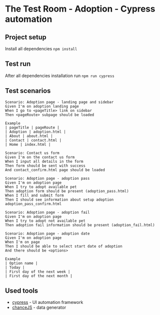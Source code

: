 # The Test Room - Adoption - Cypress automation

## Project setup
Install all dependencies `npm install`

## Test run
After all dependencies installation run `npm run cypress`

## Test scenarios
``` Gherkin
Scenario: Adoption page - landing page and sidebar
Given I'm on adoption landing page
When I go to <pageTitle> link on sidebar
Then <pageRoute> subpage should be loaded

Example
| pageTitle | pageRoute |
| Adoption | adoption.html |
| About | about.html |
| Contact | contact.html |
| Home | index.html |

Scenario: Contact us form
Given I'm on the contact us form
When I input all details in the form
Then form should be sent with success
And contact_confirm.html page should be loaded

Scenario: Adoption page - adoption pass
Given I'm on adoption page
When I try to adopt available pet
Then adoption form should be present (adoption_pass.html)
When I fill and submit form
Then I should see information about setup adoption adoption_pass_confirm.html

Scenario: Adoption page - adoption fail
Given I'm on adoption page
When I try to adopt not available pet
Then adoption fail information should be present (adoption_fail.html)

Scenario: Adoption page - adoption date
Given I'm on adoption page
When I'm on page
Then I should be able to select start date of adoption
And there should be <options> 

Example
| Option name |
| Today |
| First day of the next week |
| First day of the next month |
```

## Used tools
- [cypress](www.cypress.io) - UI automation framework
- [chanceJS](https://chancejs.com/) - data generator